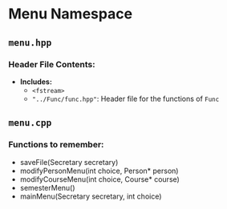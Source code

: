 # Menu Namespace

## `menu.hpp`

### Header File Contents:

- **Includes:**
  - `<fstream>`
  - `"../Func/func.hpp"`: Header file for the functions of `Func`


## `menu.cpp`

### Functions to remember:

-   saveFile(Secretary secretary)
-   modifyPersonMenu(int choice, Person* person)
-   modifyCourseMenu(int choice, Course* course)
-   semesterMenu()
-   mainMenu(Secretary secretary, int choice)